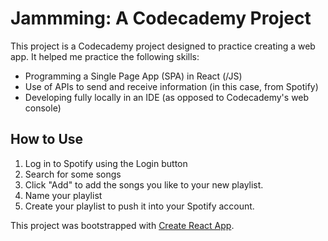 # Jammming: A Codecademy Project

This project is a Codecademy project designed to practice creating a web app. It helped me practice the following skills:
* Programming a Single Page App (SPA) in React (/JS)
* Use of APIs to send and receive information (in this case, from Spotify)
* Developing fully locally in an IDE (as opposed to Codecademy's web console)

## How to Use

1. Log in to Spotify using the Login button
2. Search for some songs
3. Click "Add" to add the songs you like to your new playlist.
4. Name your playlist
5. Create your playlist to push it into your Spotify account.

This project was bootstrapped with [Create React App](https://github.com/facebook/create-react-app).